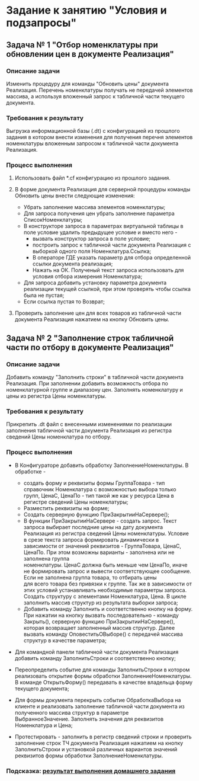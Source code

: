# Задание к занятию "Условия и подзапросы"

## Задача № 1 "Отбор номенклатуры при обновлении цен в документе Реализация"

### Описание задачи

Изменить процедуру для команды  "Обновить цены" документа Реализация. Перечень номенклатуры получать не передачей элементов массива, а используя вложенный запрос к табличной части текущего документа.

### Требования к результату

Выгрузка информационной базы (.dt) с конфигурацией из прошлого задания в котором внести изменения для получения перечня элементов номенклатуры вложенным запросом к табличной части документа Реализация.

### Процесс выполнения

1. Использовать файл *.cf конфигурацию из прошлого задания. 
2. В форме документа Реализация для серверной процедуры команды Обновить цены внести следующие изменения:
    
    * Убрать заполнение массива элементов номенклатуры;
    * Для запроса получения цен убрать заполнение параметра СписокНоменклатуры;
    * В конструкторе запроса в параметрах виртуальной таблицы в поле условие удалить предыдущее условие и вместо него - 
      - вызвать конструктор запроса в поле условие;
      - построить запрос к табличной части документа Реализация с выборкой одного поля Номенклатура.Ссылка;
      - В операторе ГДЕ указать параметр для отбора определенной ссылки документа реализация;
      - Нажать на ОК. Полученый текст запроса использовать для условия отбора измерения Номенклатура;
    * Для запроса добавить установку параметра документа реализации текущей ссылкой, при этом проверять чтобы ссылка была не пустая;
    * Если ссылка пустая то Возврат;
3. Проверить заполнение цен для всех товаров из табличной части документа Реализация нажатием на кнопку Обновить цены.

## Задача № 2 "Заполнение строк табличной части по отбору в документе Реализация"

### Описание задачи

Добавить команду  "Заполнить строки" в табличной части документа Реализация. При заполнении добавить возможность отбора по номенклатурной группе и диапазону цен. Заполнять номенклатуру и цены из регистра Цены номенклатуры.

### Требования к результату

Прикрепить .dt файл с внесенными изменениями по реализации заполнения табличной части документа Реализация из регистра сведений Цены номенклатура по отбору.

### Процесс выполнения

* В Конфигураторе добавить обработку ЗаполнениеНоменклатуры. В обработке - 
  - создать форму и реквизиты формы ГруппаТовара - тип справочник Номенклатура с возможностью выбора только групп,
    ЦенаС, ЦенаПо - тип такой же как у ресурса Цена в регистре сведений Цены номенклатуры; 
  - Разместить реквизиты на форме;
  - Cоздать серверную функцию ПриЗакрытииНаСервере();
   - В функции ПриЗакрытииНаСервере - создать запрос. Текст запроса выбирает последние цены на дату документа Реализация из регистра сведений Цены номенклатуры. Условие в срезе 
    текста запроса формировать динамически в зависимости от значений реквизитов - ГруппаТовара, ЦенаС, ЦенаПо. При этом возможны варианты - заполнена или не заполнена группа   
    номенклатуры. ЦенаС должна быть меньше чем ЦенаПо, иначе не формировать запрос и вывести соответствующее сообщение. Если не заполнена группа товара, то отбирать цены   
    для всего товара без привязки к группе.
    Так же в зависимости от этих условий устанавливать необходимые параметры запроса.
    Создать структуру с элементами Номенклатура, Цена. В цикле заполнить массив структур из результата выборки запроса;
  - Добавить команду Заполнить и соответственно кнопку на форму. При нажатии на кнопку вызвать последовательно - команду Закрыть(), серверную функцию ПриЗакрытииНаСервере(),   
    которая возвращает заполненный массив структур. Далее вызвать команду ОповеститьОВыборе() с передачей массива структур в качестве параметра;
    
* Для командной панели табличной части документа Реализация добавить команду ЗаполнитьСтроки и соответственно кнопку;
* Переопределить событие для команды ЗаполнитьСтроки в котором реализовать открытие формы обработки ЗаполнениеНоменклатуры. В команде ОткрытьФорму() передавать в качестве владельца форму текущего документа;
* Для формы документа перекрыть событие ОбработкаВыбора на клиенте и реализовать заполнение табличной части документа из полученного массива структур в параметре   
  ВыбранноеЗначение. Заполнять значения для реквизитов Номенклатура и Цена;
* Протестировать - заполнить в регистр сведений строки и проверить заполнение строк ТЧ документа Реализация нажатием на кнопку ЗаполнитьСтроки и установкой различных вариантов     значений реквизитов формы обработки ЗаполнениеНоменклатуры.
  
### Подсказка: [результат выполнения домашнего задания](Examples/homework-6-2-example.md)